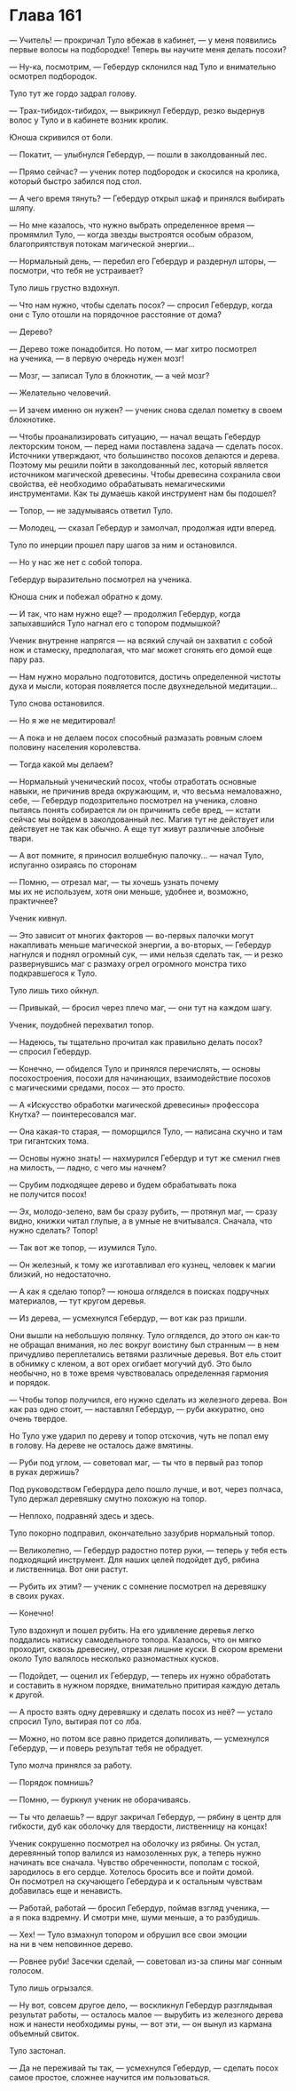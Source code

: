 # Глава 161

— Учитель! — прокричал Туло вбежав в кабинет, — у меня появились первые волосы на подбородке! Теперь вы научите меня делать посохи?

— Ну-ка, посмотрим, — Гебердур склонился над Туло и внимательно осмотрел подбородок.

Туло тут же гордо задрал голову. 

— Трах-тибидох-тибидох, — выкрикнул Гебердур, резко выдернув волос у Туло и в кабинете возник кролик.

Юноша скривился от боли.

— Покатит, — улыбнулся Гебердур, — пошли в заколдованный лес.

— Прямо сейчас? — ученик потер подбородок и скосился на кролика, который быстро забился под стол.

— А чего время тянуть? — Гебердур открыл шкаф и принялся выбирать шляпу.

— Но мне казалось, что нужно выбрать определенное время — промямлил Туло, — когда звезды выстроятся особым образом, благоприятствуя потокам магической энергии...

— Нормальный день, — перебил его Гебердур и раздернул шторы, — посмотри, что тебя не устраивает?

Туло лишь грустно вздохнул.

— Что нам нужно, чтобы сделать посох? — спросил Гебердур, когда они с Туло отошли на порядочное расстояние от дома?

— Дерево? 

— Дерево тоже понадобится. Но потом, — маг хитро посмотрел на ученика, — в первую очередь нужен мозг!

— Мозг, — записал Туло в блокнотик, — а чей мозг?

— Желательно человечий.

— И зачем именно он нужен? — ученик снова сделал пометку в своем блокнотике.

— Чтобы проанализировать ситуацию, — начал вещать Гебердур лекторским тоном, — перед нами поставлена задача — сделать посох. Источники утверждают, что большинство посохов делаются и дерева. Поэтому мы решили пойти в заколдованный лес, который является источником магической древесины. Чтобы древесина сохранила свои свойства, её необходимо обрабатывать немагическими инструментами. Как ты думаешь какой инструмент нам бы подошел?

— Топор, — не задумываясь ответил Туло.

— Молодец, — сказал Гебердур и замолчал, продолжая идти вперед.

Туло по инерции прошел пару шагов за ним и остановился.

— Но у нас же нет с собой топора.

Гебердур выразительно посмотрел на ученика.

Юноша сник и побежал обратно к дому.

— И так, что нам нужно еще? — продолжил Гебердур, когда запыхавшийся Туло нагнал его с топором подмышкой? 

Ученик внутренне напрягся — на всякий случай он захватил с собой нож и стамеску, предполагая, что маг может сгонять его домой еще пару раз.

— Нам нужно морально подготовится, достичь определенной чистоты духа и мысли, которая появляется после двухнедельной медитации...

Туло снова остановился.

— Но я же не медитировал!

— А пока и не делаем посох способный размазать ровным слоем половину населения королевства.

— Тогда какой мы делаем?

— Нормальный ученический посох, чтобы отработать основные навыки, не причинив вреда окружающим, и, что весьма немаловажно, себе, — Гебердур подозрительно посмотрел на ученика, словно пытаясь понять собирается ли он причинить себе вред, — кстати сейчас мы войдем в заколдованный лес. Магия тут не действует или действует не так как обычно. А еще тут живут различные злобные твари.

— А вот помните, я приносил волшебную палочку... — начал Туло, испуганно озираясь по сторонам

— Помню, — отрезал маг, — ты хочешь узнать почему мы их не используем, хотя они меньше, удобнее и, возможно, практичнее?

Ученик кивнул.

— Это зависит от многих факторов — во-первых палочки могут накапливать меньше магической энергии, а во-вторых, — Гебердур нагнулся и поднял огромный сук, — ими нельзя сделать так, — и резко развернувшись маг с размаху огрел огромного монстра тихо подкравшегося к Туло.

Туло лишь тихо ойкнул.

— Привыкай, — бросил через плечо маг, — они тут на каждом шагу.

Ученик, поудобней перехватил топор.

— Надеюсь, ты тщательно прочитал как правильно делать посох? — спросил Гебердур.

— Конечно, — обиделся Туло и принялся перечислять, — основы посохостроения, посохи для начинающих, взаимодействие посохов с магическими средами, посох — это просто.

— А «Искусство обработки магической древесины» профессора Кнутха? — поинтересовался маг.

— Она какая-то старая, — поморщился Туло, — написана скучно и там три гигантских тома.

— Основы нужно знать! — нахмурился Гебердур и тут же сменил гнев на милость, — ладно, с чего мы начнем?

— Срубим подходящее дерево и будем обрабатывать пока не получится посох!

— Эх, молодо-зелено, вам бы сразу рубить, — протянул маг, — сразу видно, книжки читал глупые, а в умные не вчитывался. Сначала, что нужно сделать? Топор!

— Так вот же топор, — изумился Туло.

— Он железный, к тому же изготавливал его кузнец, человек к магии близкий, но недостаточно.

— А как я сделаю топор? — юноша огляделся в поисках подручных материалов, — тут кругом деревья.

— Из дерева, — усмехнулся Гебердур, — вот как раз пришли.

Они вышли на небольшую полянку. Туло огляделся, до этого он как-то не обращал внимания, но лес вокруг воистину был странным — в нем причудливо переплетались ветвями различные деревья. Вот ель стоит в обнимку с кленом, а вот орех огибает могучий дуб. Это было необычно, но в тоже время чувствовалась определенная гармония и порядок. 

— Чтобы топор получился, его нужно сделать из железного дерева. Вон как раз одно стоит, — наставлял Гебердур, — руби аккуратно, оно очень твердое.

Но Туло уже ударил по дереву и топор отскочив, чуть не попал ему в голову. На дереве не осталось даже вмятины. 

— Руби под углом, — советовал маг, — ты что в первый раз топор в руках держишь?

Под руководством Гебердура дело пошло лучше, и вот, через полчаса, Туло держал деревяшку смутно похожую на топор.

— Неплохо, подравняй здесь и здесь.

Туло покорно подправил, окончательно зазубрив нормальный топор.

— Великолепно, — Гебердур радостно потер руки, — теперь у тебя есть подходящий инструмент. Для наших целей подойдет дуб, рябина и лиственница. Вот они растут.

— Рубить их этим? — ученик с сомнение посмотрел на деревяшку в своих руках.

— Конечно!

Туло вздохнул и пошел рубить. На его удивление деревья легко поддались натиску самодельного топора. Казалось, что он мягко проходит, сквозь древесину, отрезая лишние куски. В скором времени около Туло валялось несколько разномастных кусков.

— Подойдет, — оценил их Гебердур, — теперь их нужно обработать и составить в нужном порядке, внимательно притирая каждую деталь к другой.

— А просто взять одну деревяшку и сделать посох из неё? — устало спросил Туло, вытирая пот со лба.

— Можно, но потом все равно придется допиливать, — усмехнулся Гебердур, — и поверь результат тебя не обрадует.

Туло молча принялся за работу.

— Порядок помнишь? 

— Помню, — буркнул ученик не оборачиваясь.

— Ты что делаешь? — вдруг закричал Гебердур, — рябину в центр для гибкости, дуб как оболочку для твердости, лиственницу на концах!

Ученик сокрушенно посмотрел на оболочку из рябины. Он устал, деревянный топор валился из намозоленных рук, а теперь нужно начинать все сначала. Чувство обреченности, пополам с тоской, зародилось в его сердце. Хотелось бросить все и пойти домой. Он посмотрел на скучающего Гебердура и к остальным чувствам добавилась еще и ненависть.

— Работай, работай — бросил Гебердур, поймав взгляд ученика, — а я пока вздремну. И смотри мне, шуми меньше, а то разбудишь.

— Хех! — Туло взмахнул топором и обрушил все свои эмоции на ни в чем неповинное дерево.

— Ровнее руби! Засечки сделай, — советовал из-за спины маг сонным голосом. 

Туло лишь огрызался.

— Ну вот, совсем другое дело, — воскликнул Гебердур разглядывая результат работы, — осталось малое — вырубить из железного дерева нож и нанести необходимы руны, — вот эти, — он вынул из кармана объемный свиток.

Туло застонал.

— Да не переживай ты так, — усмехнулся Гебердур, — сделать посох самое простое, сложнее научится им пользоваться.


